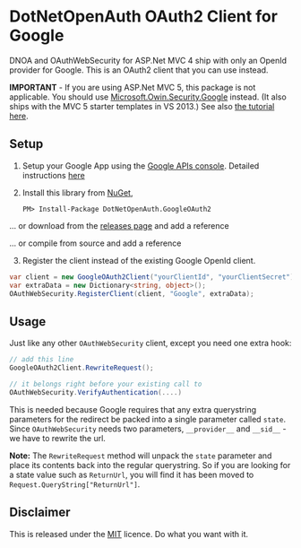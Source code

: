 DotNetOpenAuth OAuth2 Client for Google
======================================

DNOA and OAuthWebSecurity for ASP.Net MVC 4 ship with only an OpenId provider for Google.
This is an OAuth2 client that you can use instead.

**IMPORTANT** - If you are using ASP.Net MVC 5, this package is not applicable.  You should use [Microsoft.Owin.Security.Google](https://www.nuget.org/packages/Microsoft.Owin.Security.Google) instead.  (It also ships with the MVC 5 starter templates in VS 2013.)  See also [the tutorial here](http://www.asp.net/mvc/tutorials/mvc-5/create-an-aspnet-mvc-5-app-with-facebook-and-google-oauth2-and-openid-sign-on).



## Setup

 1. Setup your Google App using the [Google APIs console](https://code.google.com/apis/console).
    Detailed instructions [here](http://ben.onfabrik.com/posts/oauth-providers#google)

 2. Install this library from [NuGet](https://nuget.org/packages/DotNetOpenAuth.GoogleOAuth2),

        PM> Install-Package DotNetOpenAuth.GoogleOAuth2
 
 ... or download from the [releases page](https://github.com/mj1856/DotNetOpenAuth.GoogleOAuth2/releases) and add a reference
 
 ... or compile from source and add a reference

 3. Register the client instead of the existing Google OpenId client.

 ```csharp
 var client = new GoogleOAuth2Client("yourClientId", "yourClientSecret");
 var extraData = new Dictionary<string, object>();
 OAuthWebSecurity.RegisterClient(client, "Google", extraData);
 ```

## Usage

Just like any other `OAuthWebSecurity` client, except you need one extra hook:

```csharp
// add this line
GoogleOAuth2Client.RewriteRequest();

// it belongs right before your existing call to
OAuthWebSecurity.VerifyAuthentication(....)
```

This is needed because Google requires that any extra querystring parameters for the
redirect be packed into a single parameter called `state`.  Since `OAuthWebSecurity` needs
two parameters, `__provider__` and `__sid__` - we have to rewrite the url.

**Note:** The `RewriteRequest` method will unpack the `state` parameter and place its contents back into the regular querystring.
So if you are looking for a state value such as `ReturnUrl`, you will find it has been moved to `Request.QueryString["ReturnUrl"]`.


## Disclaimer

This is released under the [MIT](LICENCE.txt) licence.  Do what you want with it.
